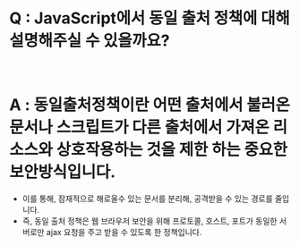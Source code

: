 # Q : JavaScript에서 동일 출처 정책에 대해 설명해주실 수 있을까요?

<br />

# A : 동일출처정책이란 어떤 출처에서 불러온 문서나 스크립트가 다른 출처에서 가져온 리소스와 상호작용하는 것을 제한 하는 중요한 보안방식입니다.

- 이를 통해, 잠재적으로 해로울수 있는 문서를 분리해, 공격받을 수 있는 경로를 줄입니다.
- 즉, 동일 출처 정책은 웹 브라우저 보안을 위해 프로토콜, 호스트, 포트가 동일한 서버로만 ajax 요청을 주고 받을 수 있도록 한 정책입니다.
